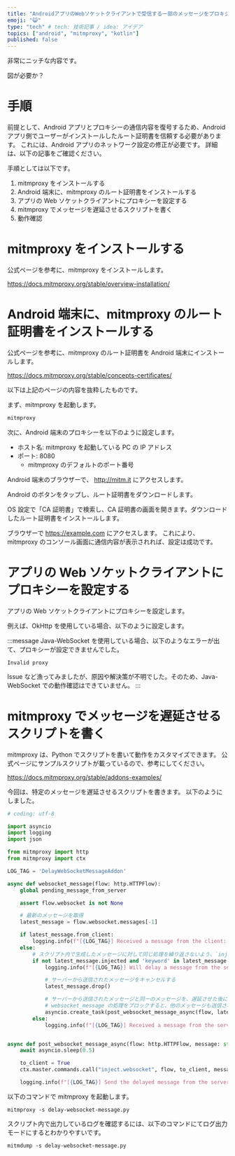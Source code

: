 ```yaml
---
title: "AndroidアプリのWebソケットクライアントで受信する一部のメッセージをプロキシから遅延させる"
emoji: "😺"
type: "tech" # tech: 技術記事 / idea: アイデア
topics: ["android", "mitmproxy", "kotlin"]
published: false
---
```


<!-- cSpell:ignore asyncio, mitmdump, mitmproxy -->

非常にニッチな内容です。

図が必要か？

# 手順

前提として、Android アプリとプロキシーの通信内容を復号するため、Android アプリ側でユーザーがインストールしたルート証明書を信頼する必要があります。
これには、Android アプリのネットワーク設定の修正が必要です。
詳細は、以下の記事をご確認ください。

手順としては以下です。

1. mitmproxy をインストールする
2. Android 端末に、mitmproxy のルート証明書をインストールする
3. アプリの Web ソケットクライアントにプロキシーを設定する
4. mitmproxy でメッセージを遅延させるスクリプトを書く
5. 動作確認

# mitmproxy をインストールする

公式ページを参考に、mitmproxy をインストールします。

https://docs.mitmproxy.org/stable/overview-installation/

# Android 端末に、mitmproxy のルート証明書をインストールする

公式ページを参考に、mitmproxy のルート証明書を Android 端末にインストールします。

https://docs.mitmproxy.org/stable/concepts-certificates/

以下は上記のページの内容を抜粋したものです。

まず、mitmproxy を起動します。

```bash
mitmproxy
```

次に、Android 端末のプロキシーを以下のように設定します。

- ホスト名: mitmproxy を起動している PC の IP アドレス
- ポート: 8080
  - mitmproxy のデフォルトのポート番号

Android 端末のブラウザーで、 http://mitm.it にアクセスします。

Android のボタンをタップし、ルート証明書をダウンロードします。

OS 設定で「CA 証明書」で検索し、CA 証明書の画面を開きます。ダウンロードしたルート証明書をインストールします。

ブラウザーで https://example.com にアクセスします。
これにより、mitmproxy のコンソール画面に通信内容が表示されれば、設定は成功です。

# アプリの Web ソケットクライアントにプロキシーを設定する

アプリの Web ソケットクライアントにプロキシーを設定します。

例えば、OkHttp を使用している場合、以下のように設定します。

:::message
Java-WebSocket を使用している場合、以下のようなエラーが出て、プロキシーが設定できませんでした。

```log
Invalid proxy
```

Issue など漁ってみましたが、原因や解決策が不明でした。そのため、Java-WebSocket での動作確認はできていません。
:::

# mitmproxy でメッセージを遅延させるスクリプトを書く

mitmproxy は、Python でスクリプトを書いて動作をカスタマイズできます。
公式ページにサンプルスクリプトが載っているので、参考にしてください。

https://docs.mitmproxy.org/stable/addons-examples/

今回は、特定のメッセージを遅延させるスクリプトを書きます。
以下のようにしました。

```python:delay-websocket-message.py
# coding: utf-8

import asyncio
import logging
import json

from mitmproxy import http
from mitmproxy import ctx

LOG_TAG = 'DelayWebSocketMessageAddon'

async def websocket_message(flow: http.HTTPFlow):
    global pending_message_from_server

    assert flow.websocket is not None

    # 最新のメッセージを取得
    latest_message = flow.websocket.messages[-1]

    if latest_message.from_client:
        logging.info(f"[{LOG_TAG}] Received a message from the client: {latest_message.text}")
    else:
        # スクリプト内で生成したメッセージに対して同じ処理を繰り返さないよう、`injected` フラグで識別
        if not latest_message.injected and 'keyword' in latest_message.text
            logging.info(f"[{LOG_TAG}] Will delay a message from the server: {latest_message.text}")

            # サーバーから送信されたメッセージをキャンセルする
            latest_message.drop()

            # サーバーから送信されたメッセージと同一のメッセージを、遅延させた後に再送する
            # websocket_message の処理をブロックすると、他のメッセージも送信されないため、非同期で処理する
            asyncio.create_task(post_websocket_message_async(flow, latest_message.text))
        else:
            logging.info(f"[{LOG_TAG}] Received a message from the server: {latest_message.text}")


async def post_websocket_message_async(flow: http.HTTPFlow, message: str):
    await asyncio.sleep(0.5)

    to_client = True
    ctx.master.commands.call("inject.websocket", flow, to_client, message.encode())

    logging.info(f"[{LOG_TAG}] Send the delayed message from the server: {message}")
```

以下のコマンドで mitmproxy を起動します。

```shell
mitmproxy -s delay-websocket-message.py
```

スクリプト内で出力しているログを確認するには、以下のコマンドにてログ出力モードにするとわかりやすいです。

```shell
mitmdump -s delay-websocket-message.py
```
